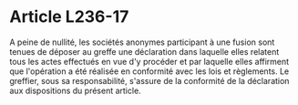 # Article L236-17

A peine de nullité, les sociétés anonymes participant à une fusion sont tenues de déposer au greffe une déclaration dans laquelle elles relatent tous les actes effectués en vue d'y procéder et par laquelle elles affirment que l'opération a été réalisée en conformité avec les lois et règlements. Le greffier, sous sa responsabilité, s'assure de la conformité de la déclaration aux dispositions du présent article.
